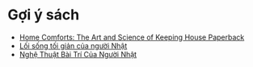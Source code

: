 # Gợi ý sách

- [Home Comforts: The Art and Science of Keeping House Paperback](https://www.amazon.com/gp/product/0743272862?ie=UTF8&psc=1)
- [Lối sống tối giản của người Nhật](https://thehanoichamomile.com/2020/03/10/doc-lai-cuon-sach-loi-song-toi-gian-cua-nguoi-nhat/)
- [Nghệ Thuật Bài Trí Của Người Nhật](https://www.fahasa.com/nghe-thuat-bai-tri-cua-nguoi-nhat-tai-ban-2020.html)